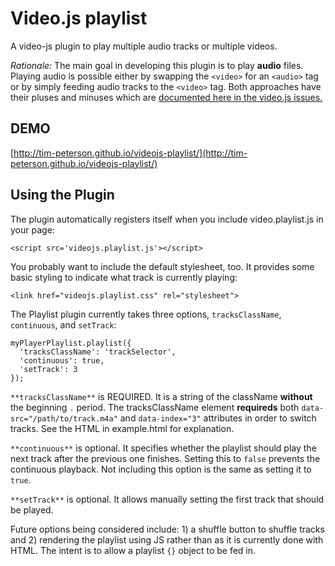 Video.js playlist
===================
A video-js plugin to play multiple audio tracks or multiple videos.

*Rationale:* The main goal in developing this plugin is to play **audio** files. Playing audio is possible either by swapping the ```<video>``` for an ```<audio>``` tag or by simply feeding audio tracks to the ```<video>``` tag. Both approaches have their pluses and minuses which are [documented here in the video.js issues.](https://github.com/videojs/video.js/issues/537?source=cc)

DEMO
----------------
[http://tim-peterson.github.io/videojs-playlist/](http://tim-peterson.github.io/videojs-playlist/)


Using the Plugin
----------------
The plugin automatically registers itself when you include video.playlist.js in your page:

    <script src='videojs.playlist.js'></script>

You probably want to include the default stylesheet, too. It provides some basic styling to indicate what track is currently playing:

    <link href="videojs.playlist.css" rel="stylesheet">

The Playlist plugin currently takes three options, ```tracksClassName```,  ```continuous```, and ```setTrack```:

    myPlayerPlaylist.playlist({
      'tracksClassName': 'trackSelector', 
      'continuous': true,
      'setTrack': 3
    });
    
```**tracksClassName**``` is REQUIRED. It is a string of the className **without** the beginning ```.``` period. The tracksClassName element **requireds** both  ```data-src="/path/to/track.m4a"``` and ```data-index="3"``` attributes in order to switch tracks.  See the HTML in example.html for explanation.

```**continuous**``` is optional. It specifies whether the playlist should play the next track after the previous one finishes. Setting this to ```false``` prevents the continuous playback. Not including this option is the same as setting it to ```true```.

```**setTrack**``` is optional. It allows manually setting the first track that should be played.

Future options being considered include: 1) a shuffle button to shuffle tracks and 2) rendering the playlist using JS rather than as it is currently done with HTML. The intent is to allow a playlist ```{}``` object to be fed in.


